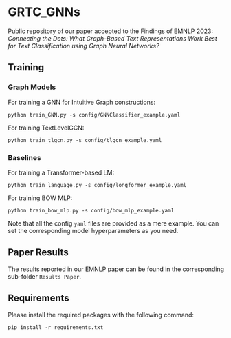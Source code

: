 # GRTC_GNNs
Public repository of our paper accepted to the Findings of EMNLP 2023: *Connecting the Dots: What Graph-Based Text Representations Work Best for Text Classification using Graph Neural Networks?*


## Training 
### Graph Models
For training a GNN for Intuitive Graph constructions:
```
python train_GNN.py -s config/GNNClassifier_example.yaml
```
For training TextLevelGCN:
```
python train_tlgcn.py -s config/tlgcn_example.yaml
```
### Baselines 
For training a Transformer-based LM:
```
python train_language.py -s config/longformer_example.yaml
```
For training BOW MLP:
```
python train_bow_mlp.py -s config/bow_mlp_example.yaml
```
Note that all the config ```yaml``` files are provided as a mere example. You can set the corresponding model hyperparameters as you need.   

## Paper Results
The results reported in our EMNLP paper can be found in the corresponding sub-folder ```Results Paper```.

## Requirements
Please install the required packages with the following command:
```
pip install -r requirements.txt
```
